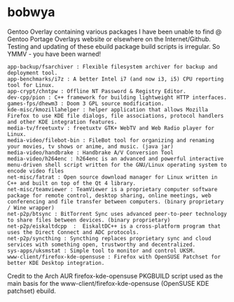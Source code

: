 bobwya
======


Gentoo Overlay containing various packages I have been unable to find @ Gentoo Portage Overlays website or elsewhere on the Internet/Github. Testing and updating of these ebuild package 
build scripts is irregular. So YMMV - you have been warned!

    app-backup/fsarchiver : Flexible filesystem archiver for backup and deployment tool.
    app-benchmarks/i7z : A better Intel i7 (and now i3, i5) CPU reporting tool for Linux.
    app-crypt/chntpw : Offline NT Password & Registry Editor.
    dev-cpp/pion : C++ framework for building lightweight HTTP interfaces.
    games-fps/dhewm3 : Doom 3 GPL source modification.
    kde-misc/kmozillahelper : helper application that allows Mozilla Firefox to use KDE file dialogs, file associations, protocol handlers and other KDE integration features.
    media-tv/freetuxtv : freetuxtv GTK+ WebTV and Web Radio player for Linux.
    media-video/filebot-bin : FileBot tool for organizing and renaming your movies, tv shows or anime, and music. (java jar)
    media-video/handbrake : Handbrake A/V Conversion Tool
    media-video/h264enc : h264enc is an advanced and powerful interactive menu-driven shell script written for the GNU/Linux operating system to encode video files
    net-misc/fatrat : Open source download manager for Linux written in C++ and built on top of the Qt 4 library.
	net-misc/teamviewer : TeamViewer is a proprietary computer software package for remote control, desktop sharing, online meetings, web conferencing and file transfer between computers. (binary proprietary / Wine wrapper) 
    net-p2p/btsync : BitTorrent Sync uses advanced peer-to-peer technology to share files between devices. (binary proprietary)
    net-p2p/eiskaltdcpp  :  EiskaltDC++ is a cross-platform program that uses the Direct Connect and ADC protocols.
    net-p2p/syncthing : Syncthing replaces proprietary sync and cloud services with something open, trustworthy and decentralized.
    sys-apps/uksmstat : Simple tool to monitor and control UKSM.
    www-client/firefox-kde-opensuse : Firefox with OpenSUSE Patchset for better KDE Desktop integration.

Credit to the Arch AUR firefox-kde-opensuse PKGBUILD script used as the main basis for the  www-client/firefox-kde-opensuse (OpenSUSE KDE patchset) ebuild.
